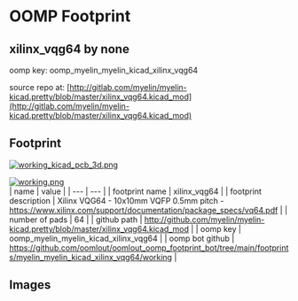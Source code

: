 # OOMP Footprint  
## xilinx_vqg64  by none  
  
oomp key: oomp_myelin_myelin_kicad_xilinx_vqg64  
  
source repo at: [http://gitlab.com/myelin/myelin-kicad.pretty/blob/master/xilinx_vqg64.kicad_mod](http://gitlab.com/myelin/myelin-kicad.pretty/blob/master/xilinx_vqg64.kicad_mod)  
## Footprint  
  
[![working_kicad_pcb_3d.png](working_kicad_pcb_3d_600.png)](working_kicad_pcb_3d.png)  
  
[![working.png](working_600.png)](working.png)  
| name | value | 
| --- | --- | 
| footprint name | xilinx_vqg64 | 
| footprint description | Xilinx VQG64 - 10x10mm VQFP 0.5mm pitch - https://www.xilinx.com/support/documentation/package_specs/vq64.pdf | 
| number of pads | 64 | 
| github path | http://github.com/myelin/myelin-kicad.pretty/blob/master/xilinx_vqg64.kicad_mod | 
| oomp key | oomp_myelin_myelin_kicad_xilinx_vqg64 | 
| oomp bot github | https://github.com/oomlout/oomlout_oomp_footprint_bot/tree/main/footprints/myelin_myelin_kicad_xilinx_vqg64/working | 
## Images  
